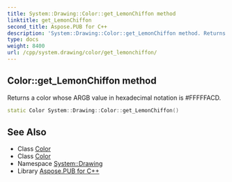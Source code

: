 ```yaml
---
title: System::Drawing::Color::get_LemonChiffon method
linktitle: get_LemonChiffon
second_title: Aspose.PUB for C++
description: 'System::Drawing::Color::get_LemonChiffon method. Returns a color whose ARGB value in hexadecimal notation is #FFFFFACD in C++.'
type: docs
weight: 8400
url: /cpp/system.drawing/color/get_lemonchiffon/
---
```

## Color::get_LemonChiffon method


Returns a color whose ARGB value in hexadecimal notation is #FFFFFACD.

```cpp
static Color System::Drawing::Color::get_LemonChiffon()
```

## See Also

* Class [Color](../)
* Class [Color](../)
* Namespace [System::Drawing](../../)
* Library [Aspose.PUB for C++](../../../)
